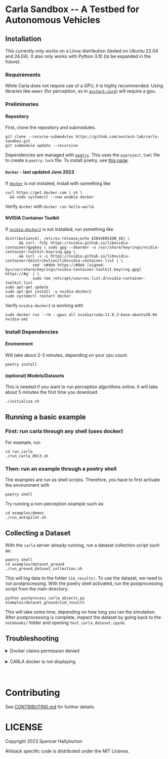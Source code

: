 # Carla Sandbox -- A Testbed for Autonomous Vehicles

## Installation

This currently only works on a Linux distribution (tested on Ubuntu 22.04 and 24.04). It also only works with Python 3.10 (to be expanded in the future).

### Requirements

While Carla does not require use of a GPU, it is highly recommended. Using libraries like `mmdet` (for perception, as in [`avstack-core`][avstack-core]) will require a gpu.

### Preliminaries

#### Repository
First, clone the repository and submodules.
```
git clone --recurse-submodules https://github.com/avstack-lab/carla-sandbox.git
git submodule update --recursive
```

Dependencies are managed with [`poetry`][poetry]. This uses the `pyproject.toml` file to create a `poetry.lock` file. To install poetry, see [this page](https://python-poetry.org/docs/#installation). 

#### `Docker` - last updated June 2023
If [`docker`][docker] is not installed, install with something like
```
curl https://get.docker.com | sh \
  && sudo systemctl --now enable docker
```

Verify `docker` with `docker run hello-world`.

#### NVIDIA Container Toolkit
If [`nvidia-docker2`][nvidia-docker] is not installed, run something like
```
distribution=$(. /etc/os-release;echo $ID$VERSION_ID) \
      && curl -fsSL https://nvidia.github.io/libnvidia-container/gpgkey | sudo gpg --dearmor -o /usr/share/keyrings/nvidia-container-toolkit-keyring.gpg \
      && curl -s -L https://nvidia.github.io/libnvidia-container/$distribution/libnvidia-container.list | \
            sed 's#deb https://#deb [signed-by=/usr/share/keyrings/nvidia-container-toolkit-keyring.gpg] https://#g' | \
            sudo tee /etc/apt/sources.list.d/nvidia-container-toolkit.list
sudo apt-get update
sudo apt-get install -y nvidia-docker2
sudo systemctl restart docker
```

Verify `nvidia-docker2` is working with 
```
sudo docker run --rm --gpus all nvidia/cuda:11.0.3-base-ubuntu20.04 nvidia-smi
```

### Install Dependencies

#### Environment
Will take about 2-3 minutes, depending on your cpu count.
```
poetry install
```

#### (optional) Models/Datasets
This is needed if you want to run perception algorithms online. It will take about 5 minutes the first time you download.
```
./initialize.sh
```

## Running a basic example

### First: run carla through any shell (uses docker)
For example, run
```
cd run_carla
./run_carla_0913.sh
```

### Then: run an example through a poetry shell
The examples are run as shell scripts. Therefore, you have to first activate the environment with
```
poetry shell
```

Try running a non-perception example such as:
```
cd examples/demos
./run_autopilot.sh
```

## Collecting a Dataset
With the `carla` server already running, run a dataset collection script such as:

```
poetry shell
cd examples/dataset_ground
./run_ground_dataset_collection.sh
```

This will log data to the folder `sim_results/`. To use the dataset, we need to run postprocessing. With the poetry shell activated, run the postprocessing script from the main directory:
```
python postprocess_carla_objects.py examples/dataset_ground/sim_results
```
This will take some time, depending on how long you ran the simulation. After postprocessing is complete, inspect the dataset by going back to the `notebooks/` folder and opening `test_carla_dataset.ipynb`.

## Troubleshooting
<!-- NOTE: remember to put a line break for any markdown commands in HTML. Otherwise, you need to use only HTML commands-->

<!-- <details>
<summary>
TODO
</summary>
<br>
TODO
</details> -->

<details>
<summary>
Docker claims permission denied
</summary>
<br>

Your user must be able to run docker commands. On some configurations, this may amount to adding the user to the `docker` user group. Contact your system admin.
</details>
<br>

<details>
<summary>
CARLA docker is not displaying
</summary>
<br>

If the docker container process was previously running for a *different* user, it may be trying to show the display for that other user. Check if there is a process using `docker ps -a` to get the ID's of any containers running and use `docker rm <CONTAINER ID HERE>` to officially stop and remove a process before trying again.
</details>
<br>
<br>


# Contributing

See [CONTRIBUTING.md][contributing] for further details.

# LICENSE

Copyright 2023 Spencer Hallyburton

AVstack specific code is distributed under the MIT License.

[poetry]: https://github.com/python-poetry/poetry
[docker]: https://www.docker.com/
[nvidia-docker]: https://docs.nvidia.com/datacenter/cloud-native/container-toolkit/install-guide.html#docker
[avstack-core]: https://github.com/avstack-lab/lib-avstack-core
[avstack-api]: https://github.com/avstack-lab/lib-avstack-api
[contributing]: https://github.com/avstack-lab/lib-avstack-core/blob/main/CONTRIBUTING.md
[license]: https://github.com/avstack-lab/lib-avstack-core/blob/main/LICENSE.md
